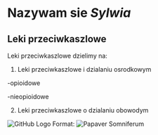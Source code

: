 # Nazywam sie *Sylwia*

## Leki **przeciwkaszlowe**

Leki przeciwkaszlowe dzielimy na:

1. Leki przeciwkaszlowe i dzialaniu osrodkowym

  -opioidowe

  -nieopioidowe

2. Leki przeciwkaszlowe o dzialaniu obowodym


![GitHub Logo](/images/logo.png)
Format: ![Papaver Somniferum](https://www.victoriananursery.co.uk/images/250/sq_papaver_somniferum_003.jpg)
